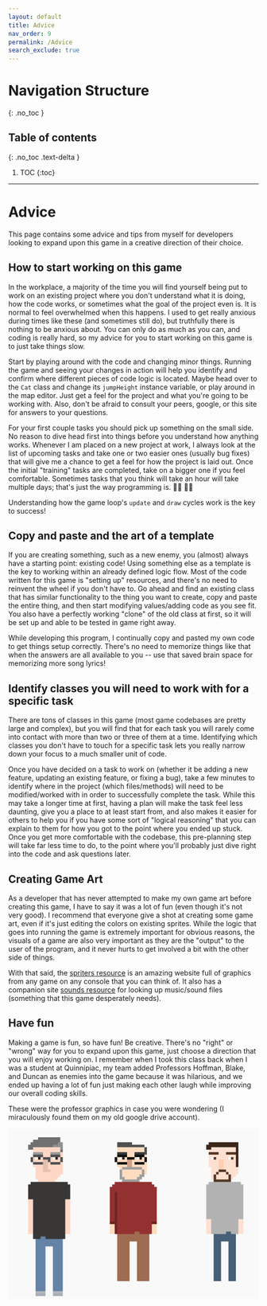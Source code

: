 ```yaml
---
layout: default
title: Advice
nav_order: 9
permalink: /Advice
search_exclude: true
---
```


# Navigation Structure
{: .no_toc }

## Table of contents
{: .no_toc .text-delta }

1. TOC
{:toc}

---

# Advice

This page contains some advice and tips from myself for developers looking to expand upon this game in a creative direction
of their choice.

## How to start working on this game

In the workplace, a majority of the time you will find yourself being put to work on an existing project where you don't
understand what it is doing, how the code works, or sometimes what the goal of the project even is. It is normal to feel
overwhelmed when this happens. I used to get really anxious during times like these (and sometimes still do), but truthfully
there is nothing to be anxious about. You can only do as much as you can, and coding is really hard, so my advice for you to
start working on this game is to just take things slow. 

Start by playing around with the code and changing minor things. Running the game and seeing your changes in action
will help you identify and confirm where different pieces of code logic is located. Maybe head over to the `Cat` class and
change its `jumpHeight` instance variable, or play around in the map editor. Just get a feel for the project and what you're
going to be working with. Also, don't be afraid to consult your peers, google, or this site for answers to your questions.

For your first couple tasks you should pick up something on the small side. No reason to dive head first into things before
you understand how anything works. Whenever I am placed on a new project at work, I always look at the list of upcoming tasks
and take one or two easier ones (usually bug fixes) that will give me a chance to get a feel for how the project is laid out. Once
the initial "training" tasks are completed, take on a bigger one if you feel comfortable. Sometimes tasks that you think will take
an hour will take multiple days; that's just the way programming is. :man_shrugging: :woman_shrugging:

Understanding how the game loop's `update` and `draw` cycles work is the key to success!

## Copy and paste and the art of a template

If you are creating something, such as a new enemy, you (almost) always have a starting point: existing code!
Using something else as a template is the key to working within an already defined logic flow. Most of the code written for this game
is "setting up" resources, and there's no need to reinvent the wheel if you don't have to. Go ahead and find an existing class that
has similar functionality to the thing you want to create, copy and paste the entire thing, and then start modifying values/adding code
as you see fit. You also have a perfectly working "clone" of the old class at first, so it will be set up and able to be tested in game
right away. 

While developing this program, I continually copy and pasted my own code to get things setup correctly. There's no need to memorize
things like that when the answers are all available to you -- use that saved brain space for memorizing more song lyrics!

## Identify classes you will need to work with for a specific task

There are tons of classes in this game (most game codebases are pretty large and complex), but you will find that
for each task you will rarely come into contact with more than two or three of them at a time. Identifying which classes you don't
have to touch for a specific task lets you really narrow down your focus to a much smaller unit of code.

Once you have decided on a task to work on (whether it be adding a new feature, updating an existing feature, or fixing a bug),
take a few minutes to identify where in the project (which files/methods) will need to be modified/worked with in order to successfully
complete the task. While this may take a longer time at first, having a plan will make the task feel less daunting, give you
a place to at least start from, and also makes it easier for others to help you if you have some sort of "logical reasoning" that you
can explain to them for how you got to the point where you ended up stuck. Once you get more comfortable with the codebase,
this pre-planning step will take far less time to do, to the point where you'll probably just dive right into the code and ask questions
later.

## Creating Game Art

As a developer that has never attempted to make my own game art before creating this game, I have to say it was a lot of fun (even
though it's not very good). I recommend that everyone give a shot at creating some game art, even if it's just editing the colors
on existing sprites. While the logic that goes into running the game is extremely important for obvious reasons, the visuals of a game are also very important
as they are the "output" to the user of the program, and it never hurts to get involved a bit with the other side of things.

With that said, the [spriters resource](https://www.spriters-resource.com/) is an amazing website full of graphics from
any game on any console that you can think of. It also has a companion site [sounds resource](https://www.sounds-resource.com/) for looking up music/sound files
(something that this game desperately needs).

## Have fun

Making a game is fun, so have fun! Be creative. There's no "right" or "wrong" way for you to expand upon this game, just choose a direction
that you will enjoy working on. I remember when I took this class back when I was a student at Quinnipiac, my team added Professors Hoffman,
Blake, and Duncan as enemies into the game because it was hilarious, and we ended up having a lot of fun just making each other laugh
while improving our overall coding skills. 

These were the professor graphics in case you were wondering (I miraculously found them on my old google drive account).

![judgement-professor-graphics.png](../assets/images/judgement-professor-graphics.png)